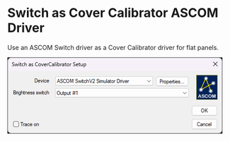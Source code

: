 # Switch as Cover Calibrator ASCOM Driver

Use an ASCOM Switch driver as a Cover Calibrator driver for flat panels.

![Screenshot of driver's properties window.](/screenshot.png)